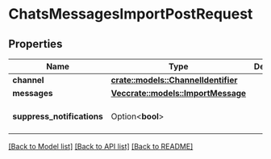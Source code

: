 # ChatsMessagesImportPostRequest

## Properties

Name | Type | Description | Notes
------------ | ------------- | ------------- | -------------
**channel** | [**crate::models::ChannelIdentifier**](ChannelIdentifier.md) |  | 
**messages** | [**Vec<crate::models::ImportMessage>**](ImportMessage.md) |  | 
**suppress_notifications** | Option<**bool**> |  | [optional][default to false]

[[Back to Model list]](../README.md#documentation-for-models) [[Back to API list]](../README.md#documentation-for-api-endpoints) [[Back to README]](../README.md)


